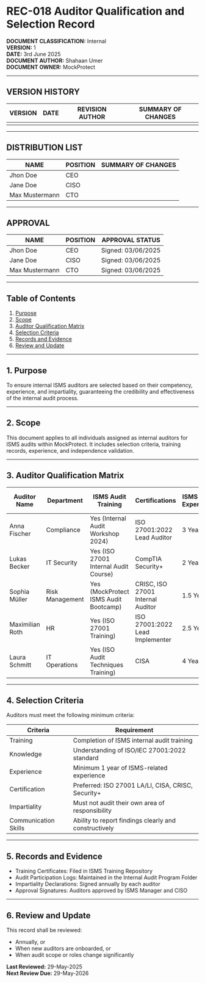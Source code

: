 # REC-018 Auditor Qualification and Selection Record

**DOCUMENT CLASSIFICATION:** Internal  
**VERSION:** 1  
**DATE:** 3rd June 2025  
**DOCUMENT AUTHOR:** Shahaan Umer  
**DOCUMENT OWNER:** MockProtect  

---

## VERSION HISTORY

| VERSION | DATE | REVISION AUTHOR | SUMMARY OF CHANGES |
|---------|------|-----------------|--------------------|
|         |      |                 |                    |

---

## DISTRIBUTION LIST

| NAME            | POSITION | SUMMARY OF CHANGES |
|-----------------|----------|--------------------|
| Jhon Doe        | CEO      |                    |
| Jane Doe        | CISO     |                    |
| Max Mustermann  | CTO      |                    |

---

## APPROVAL

| NAME            | POSITION | APPROVAL STATUS      |
|-----------------|----------|---------------------|
| Jhon Doe        | CEO      | Signed: 03/06/2025  |
| Jane Doe        | CISO     | Signed: 03/06/2025  |
| Max Mustermann  | CTO      | Signed: 03/06/2025  |

---

## Table of Contents

1. [Purpose](#1-purpose)  
2. [Scope](#2-scope)  
3. [Auditor Qualification Matrix](#3-auditor-qualification-matrix)  
4. [Selection Criteria](#4-selection-criteria)  
5. [Records and Evidence](#5-records-and-evidence)  
6. [Review and Update](#6-review-and-update)  

---

## 1. Purpose

To ensure internal ISMS auditors are selected based on their competency, experience, and impartiality, guaranteeing the credibility and effectiveness of the internal audit process.

---

## 2. Scope

This document applies to all individuals assigned as internal auditors for ISMS audits within MockProtect. It includes selection criteria, training records, experience, and independence validation.

---

## 3. Auditor Qualification Matrix

| Auditor Name      | Department        | ISMS Audit Training                  | Certifications                     | ISMS Audit Experience | Evidence of Impartiality      | Approved to Audit Areas          |
|-------------------|-------------------|-------------------------------------|------------------------------------|-----------------------|------------------------------|----------------------------------|
| Anna Fischer      | Compliance        | Yes (Internal Audit Workshop 2024)  | ISO 27001:2022 Lead Auditor        | 3 Years               | Not auditing Compliance Dept. | IT, HR, Physical Security        |
| Lukas Becker      | IT Security       | Yes (ISO 27001 Internal Audit Course)| CompTIA Security+                  | 2 Years               | Not auditing IT processes     | HR, Admin, Finance               |
| Sophia Müller     | Risk Management   | Yes (MockProtect ISMS Audit Bootcamp)| CRISC, ISO 27001 Internal Auditor  | 1.5 Years             | Not auditing Risk Unit        | Supplier Mgmt, Compliance        |
| Maximilian Roth   | HR                | Yes (ISO 27001 Training)            | ISO 27001:2022 Lead Implementer    | 2.5 Years             | Not auditing HR               | IT Security, Asset Mgmt          |
| Laura Schmitt     | IT Operations     | Yes (ISO Audit Techniques Training) | CISA                               | 4 Years               | Not auditing Ops processes    | Access Control, Change Mgmt      |

---

## 4. Selection Criteria

Auditors must meet the following minimum criteria:

| Criteria            | Requirement                               |
|--------------------|-------------------------------------------|
| Training           | Completion of ISMS internal audit training |
| Knowledge          | Understanding of ISO/IEC 27001:2022 standard |
| Experience         | Minimum 1 year of ISMS-related experience |
| Certification      | Preferred: ISO 27001 LA/LI, CISA, CRISC, Security+ |
| Impartiality       | Must not audit their own area of responsibility |
| Communication Skills | Ability to report findings clearly and constructively |

---

## 5. Records and Evidence

- Training Certificates: Filed in ISMS Training Repository
- Audit Participation Logs: Maintained in the Internal Audit Program Folder
- Impartiality Declarations: Signed annually by each auditor
- Approval Signatures: Auditors approved by ISMS Manager and CISO

---

## 6. Review and Update

This record shall be reviewed:
- Annually, or
- When new auditors are onboarded, or
- When audit scope or roles change significantly

**Last Reviewed:** 29-May-2025  
**Next Review Due:** 29-May-2026
